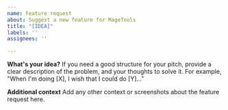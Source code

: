 ```yaml
---
name: Feature request
about: Suggest a new feature for MageTools
title: "[IDEA]"
labels: ''
assignees: ''

---
```


**What's your idea?**
If you need a good structure for your pitch, provide a clear description of the problem, and your thoughts to solve it. For example, "When I'm doing [X], I wish that I could do [Y]..."

**Additional context**
Add any other context or screenshots about the feature request here.
